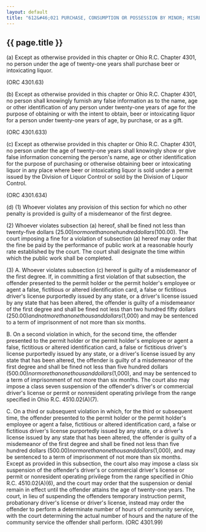 ```yaml
---
layout: default
title: "612&#46;021 PURCHASE, CONSUMPTION OR POSSESSION BY MINOR; MISREPRESENTATION."
---
```


{{ page.title }}
----------------

(a) Except as otherwise provided in this chapter or Ohio R.C. Chapter 4301, no person under the age of twenty-one years shall purchase beer or intoxicating liquor. 

(ORC 4301.63)

(b) Except as otherwise provided in this chapter or Ohio R.C. Chapter 4301, no person shall knowingly furnish any false information as to the name, age or other identification of any person under twenty-one years of age for the purpose of obtaining or with the intent to obtain, beer or intoxicating liquor for a person under twenty-one years of age, by purchase, or as a gift. 

(ORC 4301.633)

(c) Except as otherwise provided in this chapter or Ohio R.C. Chapter 4301, no person under the age of twenty-one years shall knowingly show or give false information concerning the person's name, age or other identification for the purpose of purchasing or otherwise obtaining beer or intoxicating liquor in any place where beer or intoxicating liquor is sold under a permit issued by the Division of Liquor Control or sold by the Division of Liquor Control. 

(ORC 4301.634)

(d) (1) Whoever violates any provision of this section for which no other penalty is provided is guilty of a misdemeanor of the first degree.

(2) Whoever violates subsection (a) hereof, shall be fined not less than twenty-five dollars ($25.00) nor more than one hundred dollars ($100.00). The court imposing a fine for a violation of subsection (a) hereof may order that the fine be paid by the performance of public work at a reasonable hourly rate established by the court. The court shall designate the time within which the public work shall be completed.

(3) A. Whoever violates subsection (c) hereof is guilty of a misdemeanor of the first degree. If, in committing a first violation of that subsection, the offender presented to the permit holder or the permit holder's employee or agent a false, fictitious or altered identification card, a false or fictitious driver's license purportedly issued by any state, or a driver's license issued by any state that has been altered, the offender is guilty of a misdemeanor of the first degree and shall be fined not less than two hundred fifty dollars ($250.00) and not more than one thousand dollars ($1,000) and may be sentenced to a term of imprisonment of not more than six months.

  B. On a second violation in which, for the second time, the offender presented to the permit holder or the permit holder's employee or agent a false, fictitious or altered identification card, a false or fictitious driver's license purportedly issued by any state, or a driver's license issued by any state that has been altered, the offender is guilty of a misdemeanor of the first degree and shall be fined not less than five hundred dollars ($500.00) nor more than one thousand dollars ($1,000), and may be sentenced to a term of imprisonment of not more than six months. The court also may impose a class seven suspension of the offender's driver's or commercial driver's license or permit or nonresident operating privilege from the range specified in Ohio R.C. 4510.02(A)(7).

  C. On a third or subsequent violation in which, for the third or subsequent time, the offender presented to the permit holder or the permit holder's employee or agent a false, fictitious or altered identification card, a false or fictitious driver's license purportedly issued by any state, or a driver's license issued by any state that has been altered, the offender is guilty of a misdemeanor of the first degree and shall be fined not less than five hundred dollars ($500.00) nor more than one thousand dollars ($1,000), and may be sentenced to a term of imprisonment of not more than six months. Except as provided in this subsection, the court also may impose a class six suspension of the offender's driver's or commercial driver's license or permit or nonresident operating privilege from the range specified in Ohio R.C. 4510.02(A)(6), and the court may order that the suspension or denial remain in effect until the offender attains the age of twenty-one years. The court, in lieu of suspending the offenders temporary instruction permit, probationary driver's license or driver's license, instead may order the offender to perform a determinate number of hours of community service, with the court determining the actual number of hours and the nature of the community service the offender shall perform. (ORC 4301.99)